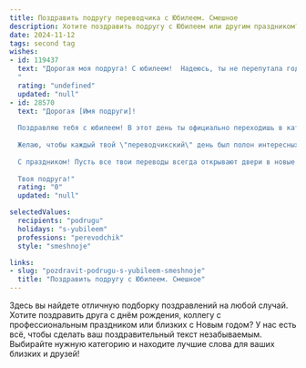 ```yaml
---
title: Поздравить подругу переводчика с Юбилеем. Смешное
description: Хотите поздравить подругу с Юбилеем или другим праздником? Наш ИИ создаст незабываемое поздравление, а вы обязательно выделитесь среди других.  
date: 2024-11-12
tags: second tag
wishes:
- id: 119437
  text: "Дорогая моя подруга! С юбилеем!  Надеюсь, ты не перепутала годы, как иногда случается с переводом сложных текстов.  Желаю тебе океан шампанского, горы подарков и чтобы твоя жизнь была настолько же безупречна, насколько безупречен твой перевод \"Быть или не быть\" на суахили!  Будь счастлива и никогда не теряй своего потрясающего чувства юмора – оно тебе пригодится, когда очередной клиент попросит перевести инструкцию по сборке самолёта за 5 минут!
  "
  rating: "undefined"
  updated: "null"
- id: 28570
  text: "Дорогая [Имя подруги]!
  
  Поздравляю тебя с юбилеем! В этот день ты официально переходишь в категорию \"переводчик с опытом\"! Пусть все твои переводы будут как любимый торт: сладкими, легкими, и чтобы каждый слой был идеально выверен!
  
  Желаю, чтобы каждый твой \"переводчикский\" день был полон интересных слов, ярких эмоций и, конечно, смеха! Пусть как в хорошем анекдоте, в твоей жизни будет много поводов для улыбок и ни одного \"непонятного языка\"!
  
  С праздником! Пусть все твои переводы всегда открывают двери в новые приключения, а удача разговаривает только на твоем языке! 🎉💬
  
  Твоя подруга!"
  rating: "0"
  updated: "null"

selectedValues:
  recipients: "podrugu"
  holidays: "s-yubileem"
  professions: "perevodchik"
  style: "smeshnoje"

links:
- slug: "pozdravit-podrugu-s-yubileem-smeshnoje"
  title: "Поздравить подругу с Юбилеем. Смешное"
---
```


Здесь вы найдете отличную подборку поздравлений на любой случай. 
Хотите поздравить друга с днём рождения, коллегу с профессиональным праздником или близких с Новым годом? У нас есть всё, чтобы сделать ваш поздравительный текст незабываемым. Выбирайте нужную категорию и находите лучшие слова для ваших близких и друзей!
